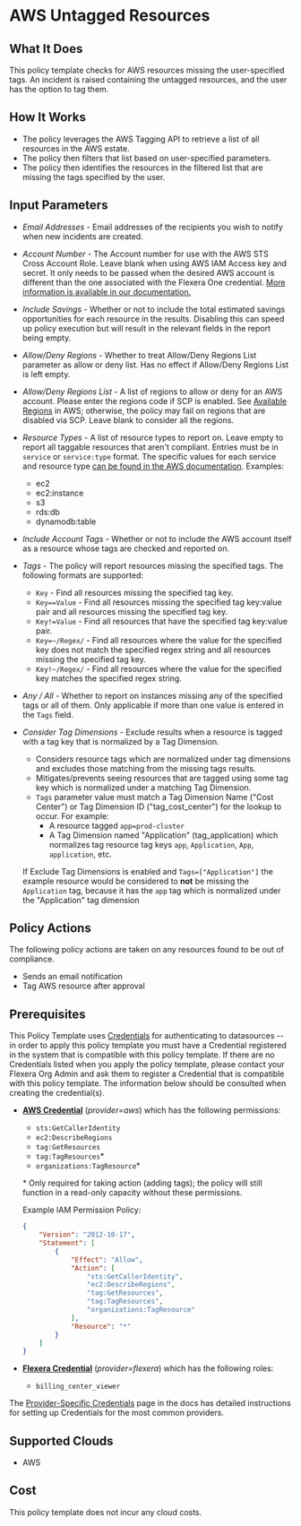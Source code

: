 # AWS Untagged Resources

## What It Does

This policy template checks for AWS resources missing the user-specified tags. An incident is raised containing the untagged resources, and the user has the option to tag them.

## How It Works

- The policy leverages the AWS Tagging API to retrieve a list of all resources in the AWS estate.
- The policy then filters that list based on user-specified parameters.
- The policy then identifies the resources in the filtered list that are missing the tags specified by the user.

## Input Parameters

- *Email Addresses* - Email addresses of the recipients you wish to notify when new incidents are created.
- *Account Number* - The Account number for use with the AWS STS Cross Account Role. Leave blank when using AWS IAM Access key and secret. It only needs to be passed when the desired AWS account is different than the one associated with the Flexera One credential. [More information is available in our documentation.](https://docs.flexera.com/flexera/EN/Automation/ProviderCredentials.htm#automationadmin_1982464505_1123608)
- *Include Savings* - Whether or not to include the total estimated savings opportunities for each resource in the results. Disabling this can speed up policy execution but will result in the relevant fields in the report being empty.
- *Allow/Deny Regions* - Whether to treat Allow/Deny Regions List parameter as allow or deny list. Has no effect if Allow/Deny Regions List is left empty.
- *Allow/Deny Regions List* - A list of regions to allow or deny for an AWS account. Please enter the regions code if SCP is enabled. See [Available Regions](https://docs.aws.amazon.com/AWSEC2/latest/UserGuide/using-regions-availability-zones.html#concepts-regions) in AWS; otherwise, the policy may fail on regions that are disabled via SCP. Leave blank to consider all the regions.
- *Resource Types* - A list of resource types to report on. Leave empty to report all taggable resources that aren't compliant. Entries must be in `service` or `service:type` format. The specific values for each service and resource type [can be found in the AWS documentation](https://docs.aws.amazon.com/service-authorization/latest/reference/reference.html). Examples:
  - ec2
  - ec2:instance
  - s3
  - rds:db
  - dynamodb:table
- *Include Account Tags* - Whether or not to include the AWS account itself as a resource whose tags are checked and reported on.
- *Tags* - The policy will report resources missing the specified tags. The following formats are supported:
  - `Key` - Find all resources missing the specified tag key.
  - `Key==Value` - Find all resources missing the specified tag key:value pair and all resources missing the specified tag key.
  - `Key!=Value` - Find all resources that have the specified tag key:value pair.
  - `Key=~/Regex/` - Find all resources where the value for the specified key does not match the specified regex string and all resources missing the specified tag key.
  - `Key!~/Regex/` - Find all resources where the value for the specified key matches the specified regex string.
- *Any / All* - Whether to report on instances missing any of the specified tags or all of them. Only applicable if more than one value is entered in the `Tags` field.
- *Consider Tag Dimensions* - Exclude results when a resource is tagged with a tag key that is normalized by a Tag Dimension.
  - Considers resource tags which are normalized under tag dimensions and excludes those matching from the missing tags results.
  - Mitigates/prevents seeing resources that are tagged using some tag key which is normalized under a matching Tag Dimension.
  - `Tags` parameter value must match a Tag Dimension Name ("Cost Center") or Tag Dimension ID ("tag_cost_center") for the lookup to occur. For example:
    - A resource tagged `app=prod-cluster`
    - A Tag Dimension named "Application" (tag_application) which normalizes tag resource tag keys `app`, `Application`, `App`, `application`, etc.

  If Exclude Tag Dimensions is enabled and `Tags=["Application"]` the example resource would be considered to **not** be missing the `Application` tag, because it has the `app` tag which is normalized under the "Application" tag dimension

## Policy Actions

The following policy actions are taken on any resources found to be out of compliance.

- Sends an email notification
- Tag AWS resource after approval

## Prerequisites

This Policy Template uses [Credentials](https://docs.flexera.com/flexera/EN/Automation/ManagingCredentialsExternal.htm) for authenticating to datasources -- in order to apply this policy template you must have a Credential registered in the system that is compatible with this policy template. If there are no Credentials listed when you apply the policy template, please contact your Flexera Org Admin and ask them to register a Credential that is compatible with this policy template. The information below should be consulted when creating the credential(s).

- [**AWS Credential**](https://docs.flexera.com/flexera/EN/Automation/ProviderCredentials.htm#automationadmin_1982464505_1121575) (*provider=aws*) which has the following permissions:
  - `sts:GetCallerIdentity`
  - `ec2:DescribeRegions`
  - `tag:GetResources`
  - `tag:TagResources`*
  - `organizations:TagResource`*

  \* Only required for taking action (adding tags); the policy will still function in a read-only capacity without these permissions.

  Example IAM Permission Policy:

  ```json
  {
      "Version": "2012-10-17",
      "Statement": [
          {
              "Effect": "Allow",
              "Action": [
                  "sts:GetCallerIdentity",
                  "ec2:DescribeRegions",
                  "tag:GetResources",
                  "tag:TagResources",
                  "organizations:TagResource"
              ],
              "Resource": "*"
          }
      ]
  }
  ```

- [**Flexera Credential**](https://docs.flexera.com/flexera/EN/Automation/ProviderCredentials.htm) (*provider=flexera*) which has the following roles:
  - `billing_center_viewer`

The [Provider-Specific Credentials](https://docs.flexera.com/flexera/EN/Automation/ProviderCredentials.htm) page in the docs has detailed instructions for setting up Credentials for the most common providers.

## Supported Clouds

- AWS

## Cost

This policy template does not incur any cloud costs.
